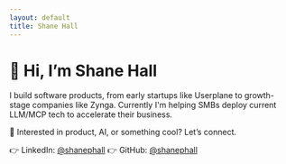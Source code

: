 ```yaml
---
layout: default
title: Shane Hall
---
```


# 👋 Hi, I’m Shane Hall

I build software products, from early startups like Userplane to growth-stage companies like Zynga. Currently I'm helping SMBs deploy current LLM/MCP tech to accelerate their business.

🚀 Interested in product, AI, or something cool? Let’s connect.

👉 LinkedIn: [@shanephall](https://www.linkedin.com/in/shanephall)
👉 GitHub: [@shanephall](https://github.com/shanephall)